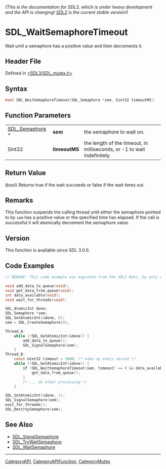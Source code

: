 ###### (This is the documentation for SDL3, which is under heavy development and the API is changing! [SDL2](https://wiki.libsdl.org/SDL2/) is the current stable version!)
# SDL_WaitSemaphoreTimeout

Wait until a semaphore has a positive value and then decrements it.

## Header File

Defined in [<SDL3/SDL_mutex.h>](https://github.com/libsdl-org/SDL/blob/main/include/SDL3/SDL_mutex.h)

## Syntax

```c
bool SDL_WaitSemaphoreTimeout(SDL_Semaphore *sem, Sint32 timeoutMS);
```

## Function Parameters

|                                  |               |                                                                         |
| -------------------------------- | ------------- | ----------------------------------------------------------------------- |
| [SDL_Semaphore](SDL_Semaphore) * | **sem**       | the semaphore to wait on.                                               |
| Sint32                           | **timeoutMS** | the length of the timeout, in milliseconds, or -1 to wait indefinitely. |

## Return Value

(bool) Returns true if the wait succeeds or false if the wait times out.

## Remarks

This function suspends the calling thread until either the semaphore
pointed to by `sem` has a positive value or the specified time has elapsed.
If the call is successful it will atomically decrement the semaphore value.

## Version

This function is available since SDL 3.0.0.

## Code Examples

```c
// BEWARE: This code example was migrated from the SDL2 Wiki, by only updating the names.

void add_data_to_queue(void);
void get_data_from_queue(void);
int data_available(void);
void wait_for_threads(void);

SDL_AtomicInt done;
SDL_Semaphore *sem;
SDL_SetAtomicInt(&done, 0);
sem = SDL_CreateSemaphore(0);

Thread_A:
    while (!SDL_GetAtomicInt(&done)) {
        add_data_to_queue();
        SDL_SignalSemaphore(sem);
    }
Thread_B:
    const Uint32 timeout = 1000; /* wake up every second */
    while (!SDL_GetAtomicInt(&done)) {
        if (SDL_WaitSemaphoreTimeout(sem, timeout) == 0 && data_available()) {
            get_data_from_queue();
        }
        /* ... do other processing */
    }

SDL_SetAtomicInt(&done, 1);
SDL_SignalSemaphore(sem);
wait_for_threads();
SDL_DestroySemaphore(sem);

```

## See Also

- [SDL_SignalSemaphore](SDL_SignalSemaphore)
- [SDL_TryWaitSemaphore](SDL_TryWaitSemaphore)
- [SDL_WaitSemaphore](SDL_WaitSemaphore)

----
[CategoryAPI](CategoryAPI), [CategoryAPIFunction](CategoryAPIFunction), [CategoryMutex](CategoryMutex)

